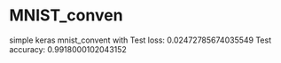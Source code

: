 # MNIST_conven
simple keras mnist_convent with Test loss:  0.02472785674035549 Test accuracy:  0.9918000102043152
